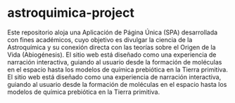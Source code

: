 # astroquimica-project
Este repositorio aloja una Aplicación de Página Única (SPA) desarrollada con fines académicos, cuyo objetivo es divulgar la ciencia de la Astroquímica y su conexión directa con las teorías sobre el Origen de la Vida (Abiogénesis).
El sitio web está diseñado como una experiencia de narración interactiva, guiando al usuario desde la formación de moléculas en el espacio hasta los modelos de química prebiótica en la Tierra primitiva.
El sitio web está diseñado como una experiencia de narración interactiva, guiando al usuario desde la formación de moléculas en el espacio hasta los modelos de química prebiótica en la Tierra primitiva.
